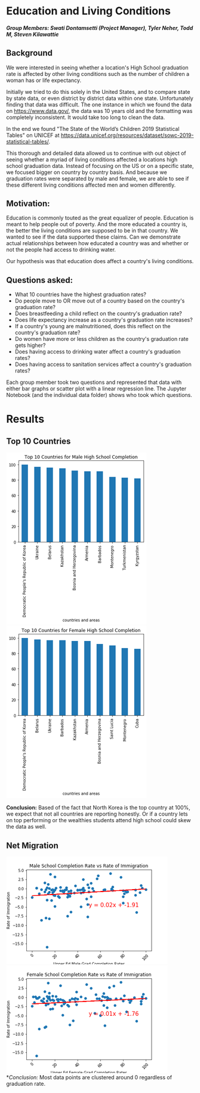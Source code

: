 # Education and Living Conditions
##### Group Members: Swati Dontamsetti (Project Manager), Tyler Neher, Todd M, Steven Kilawattie

## Background
We were interested in seeing whether a location's High School graduation rate is affected by other living conditions such as the number of children a woman has or life expectancy.

Initially we tried to do this solely in the United States, and to compare state by state data, or even district by district data within one state. Unfortunately finding that data was difficult. The one instance in which we found the data on https://www.data.gov/, the data was 10 years old and the formatting was completely inconsistent. It would take too long to clean the data.

In the end we found "The State of the World’s Children 2019 Statistical Tables" on UNICEF at https://data.unicef.org/resources/dataset/sowc-2019-statistical-tables/.

This thorough and detailed data allowed us to continue with out object of seeing whether a myriad of living conditions affected a locations high school graduation data. Instead of focusing on the US or on a specific state, we focused bigger on country by country basis. And because we graduation rates were separated by male and female, we are able to see if these different living conditions affected men and women differently.

## Motivation:
Education is commonly touted as the great equalizer of people. Education is meant to help people out of poverty. And the more educated a country is, the better the living conditions are supposed to be in that country. We wanted to see if the data supported these claims. Can we demonstrate actual relationships between how educated a country was and whether or not the people had access to drinking water.

Our hypothesis was that education does affect a country's living conditions.

## Questions asked:
* What 10 countries have the highest graduation rates?
* Do people move to OR move out of a country based on the country's graduation rate?
* Does breastfeeding a child reflect on the country's graduation rate?
* Does life expectancy increase as a country's graduation rate increases?
* If a country's young are malnutritioned, does this reflect on the country's graduation rate?
* Do women have more or less children as the country's graduation rate gets higher?
* Does having access to drinking water affect a country's graduation rates?
* Does having access to sanitation services affect a country's graduation rates?

Each group member took two questions and represented that data with either bar graphs or scatter plot with a linear regression line. The Jupyter Notebook (and the individual data folder) shows who took which questions.

# Results
## Top 10 Countries
![Top10Male](https://github.com/swati-dontamsetti/data-alliance-for-science/blob/master/Images/top%2010%20male.png?raw=true) ![Top10Female](https://github.com/swati-dontamsetti/data-alliance-for-science/blob/master/Images/top%2010%20female.png?raw=true)

**Conclusion:** Based of the fact that North Korea is the top country at 100%, we expect that not all countries are reporting honestly. Or if a country lets on top performing or the wealthies students attend high school could skew the data as well.

## Net Migration
![1](https://github.com/swati-dontamsetti/data-alliance-for-science/blob/master/Images/Male%20Upper%20Ed%20Completion%20vs%20Rate%20of%20Immigration.png?raw=true) ![2](https://github.com/swati-dontamsetti/data-alliance-for-science/blob/master/Images/Female%20Upper%20Ed%20Completion%20vs%20Rate%20of%20Immigration.png?raw=true)
**Conclusion:* Most data points are clustered around 0 regardless of graduation rate.
